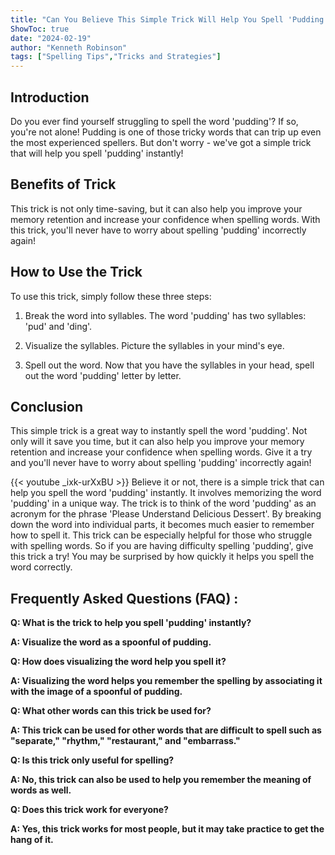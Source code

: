```yaml
---
title: "Can You Believe This Simple Trick Will Help You Spell 'Pudding' Instantly?!"
ShowToc: true 
date: "2024-02-19"
author: "Kenneth Robinson" 
tags: ["Spelling Tips","Tricks and Strategies"]
---
```

## Introduction
Do you ever find yourself struggling to spell the word 'pudding'? If so, you're not alone! Pudding is one of those tricky words that can trip up even the most experienced spellers. But don't worry - we've got a simple trick that will help you spell 'pudding' instantly!

## Benefits of Trick
This trick is not only time-saving, but it can also help you improve your memory retention and increase your confidence when spelling words. With this trick, you'll never have to worry about spelling 'pudding' incorrectly again!

## How to Use the Trick
To use this trick, simply follow these three steps:

1. Break the word into syllables. The word 'pudding' has two syllables: 'pud' and 'ding'.

2. Visualize the syllables. Picture the syllables in your mind's eye.

3. Spell out the word. Now that you have the syllables in your head, spell out the word 'pudding' letter by letter.

## Conclusion
This simple trick is a great way to instantly spell the word 'pudding'. Not only will it save you time, but it can also help you improve your memory retention and increase your confidence when spelling words. Give it a try and you'll never have to worry about spelling 'pudding' incorrectly again!

{{< youtube _ixk-urXxBU >}} 
Believe it or not, there is a simple trick that can help you spell the word 'pudding' instantly. It involves memorizing the word 'pudding' in a unique way. The trick is to think of the word 'pudding' as an acronym for the phrase 'Please Understand Delicious Dessert'. By breaking down the word into individual parts, it becomes much easier to remember how to spell it. This trick can be especially helpful for those who struggle with spelling words. So if you are having difficulty spelling 'pudding', give this trick a try! You may be surprised by how quickly it helps you spell the word correctly.

## Frequently Asked Questions (FAQ) :
**Q: What is the trick to help you spell 'pudding' instantly?** 

**A: Visualize the word as a spoonful of pudding.** 

**Q: How does visualizing the word help you spell it?** 

**A: Visualizing the word helps you remember the spelling by associating it with the image of a spoonful of pudding.**

**Q: What other words can this trick be used for?** 

**A: This trick can be used for other words that are difficult to spell such as "separate," "rhythm," "restaurant," and "embarrass."**

**Q: Is this trick only useful for spelling?** 

**A: No, this trick can also be used to help you remember the meaning of words as well.**

**Q: Does this trick work for everyone?** 

**A: Yes, this trick works for most people, but it may take practice to get the hang of it.**





